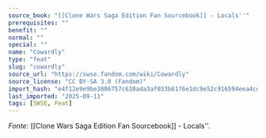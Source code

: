```yaml
---
source_book: "[[Clone Wars Saga Edition Fan Sourcebook]] - Locals''"
prerequisites: ""
benefit: ""
normal: ""
special: ""
name: "Cowardly"
type: "feat"
slug: "cowardly"
source_url: "https://swse.fandom.com/wiki/Cowardly"
source_license: "CC BY-SA 3.0 (Fandom)"
import_hash: "e4f12e9e9be3806757c610ada3af033b6176e1dc9e52c916594eea4cdbe53d36"
last_imported: "2025-09-11"
tags: [SWSE, Feat]
---
```

*Fonte:* [[Clone Wars Saga Edition Fan Sourcebook]] - Locals''.